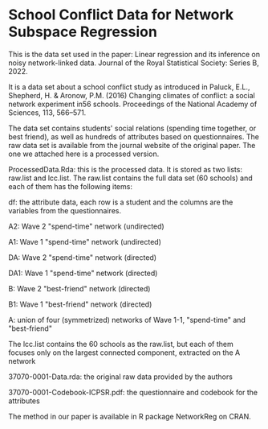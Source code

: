 # School Conflict Data for Network Subspace Regression

This is the data set used in the paper:  Linear regression and its inference on noisy network-linked data. Journal of the Royal Statistical Society: Series B, 2022.

It is a data set about a school conflict study as introduced in 
Paluck, E.L., Shepherd, H. & Aronow, P.M. (2016) Changing climates of conflict: a social network experiment in56 schools. Proceedings of the National Academy of Sciences, 113, 566–571.

The data set contains students' social relations (spending time together, or best friend), as well as hundreds of attributes based on questionnaires. The raw data set is available from the journal website of the original paper. The one we attached here is a processed version.

ProcessedData.Rda: this is the processed data. It is stored as two lists: raw.list and lcc.list. 
The raw.list contains the full data set (60 schools) and each of them has the following items:

df: the attribute data, each row is a student and the columns are the variables from the questionnaires. 

A2: Wave 2 "spend-time" network (undirected)

A1: Wave 1 "spend-time" network (undirected)

DA: Wave 2 "spend-time" network (directed)

DA1: Wave 1 "spend-time" network (directed)

B: Wave 2 "best-friend" network (directed)

B1: Wave 1 "best-friend" network (directed)

A: union of four (symmetrized) networks of Wave 1-1, "spend-time" and "best-friend"

The lcc.list contains the 60 schools as the raw.list, but each of them focuses only on the largest connected component, extracted on the A network



37070-0001-Data.rda: the original raw data provided by the authors

37070-0001-Codebook-ICPSR.pdf: the questionnaire and codebook for the attributes


The method in our paper is available in R package NetworkReg on CRAN.
